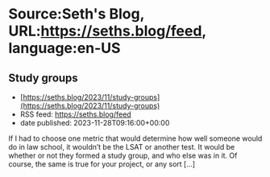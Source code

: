 # Source:Seth's Blog, URL:https://seths.blog/feed, language:en-US

## Study groups
 - [https://seths.blog/2023/11/study-groups](https://seths.blog/2023/11/study-groups)
 - RSS feed: https://seths.blog/feed
 - date published: 2023-11-28T09:16:00+00:00

If I had to choose one metric that would determine how well someone would do in law school, it wouldn&#8217;t be the LSAT or another test. It would be whether or not they formed a study group, and who else was in it. Of course, the same is true for your project, or any sort [&#8230;]

